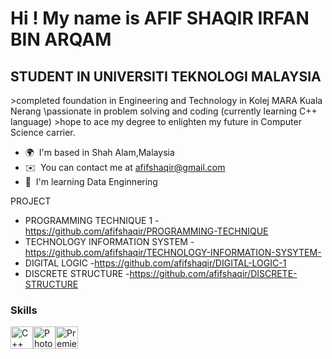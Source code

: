 Hi ! My name is AFIF SHAQIR IRFAN BIN ARQAM
============================================

STUDENT IN UNIVERSITI TEKNOLOGI MALAYSIA
----------------------------------------

\>completed foundation in Engineering and Technology in Kolej MARA Kuala Nerang 
\passionate in problem solving and coding (currently learning C++ language)
\>hope to ace my degree to enlighten my future in Computer Science carrier.

* 🌍  I'm based in Shah Alam,Malaysia
* ✉️  You can contact me at [afifshaqir@gmail.com](mailto:afifshaqir@gmail.com)
* 🧠  I'm learning Data Enginnering

PROJECT
* PROGRAMMING TECHNIQUE 1       -https://github.com/afifshaqir/PROGRAMMING-TECHNIQUE
* TECHNOLOGY INFORMATION SYSTEM -https://github.com/afifshaqir/TECHNOLOGY-INFORMATION-SYSYTEM-
* DIGITAL LOGIC                 -https://github.com/afifshaqir/DIGITAL-LOGIC-1
* DISCRETE STRUCTURE            -https://github.com/afifshaqir/DISCRETE-STRUCTURE


### Skills


<p align="left">
<a href="https://docs.microsoft.com/en-us/cpp/?view=msvc-170" target="_blank" rel="noreferrer"><img src="https://raw.githubusercontent.com/danielcranney/readme-generator/main/public/icons/skills/cplusplus-colored.svg" width="36" height="36" alt="C++" /></a><a href="https://www.adobe.com/uk/products/photoshop.html" target="_blank" rel="noreferrer"><img src="https://raw.githubusercontent.com/danielcranney/readme-generator/main/public/icons/skills/photoshop-colored.svg" width="36" height="36" alt="Photoshop" /></a><a href="https://www.adobe.com/uk/products/premiere.html" target="_blank" rel="noreferrer"><img src="https://raw.githubusercontent.com/danielcranney/readme-generator/main/public/icons/skills/premierepro-colored.svg" width="36" height="36" alt="Premiere Pro" /></a>
</p>

